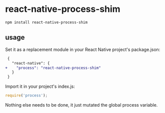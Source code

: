# react-native-process-shim

```
npm install react-native-process-shim
```

## usage

Set it as a replacement module in your React Native project's package.json:

```diff
 {
   "react-native": {
+    "process": "react-native-process-shim"
   }
 }
```

Import it in your project's index.js:

```js
require('process');
```

Nothing else needs to be done, it just mutated the global process variable.
